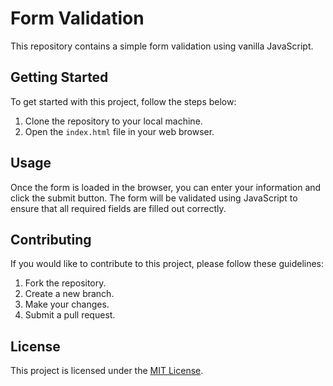 # Form Validation

This repository contains a simple form validation using vanilla JavaScript.

## Getting Started

To get started with this project, follow the steps below:

1. Clone the repository to your local machine.
2. Open the `index.html` file in your web browser.

## Usage

Once the form is loaded in the browser, you can enter your information and click the submit button. The form will be validated using JavaScript to ensure that all required fields are filled out correctly.

## Contributing

If you would like to contribute to this project, please follow these guidelines:

1. Fork the repository.
2. Create a new branch.
3. Make your changes.
4. Submit a pull request.

## License

This project is licensed under the [MIT License](LICENSE).
